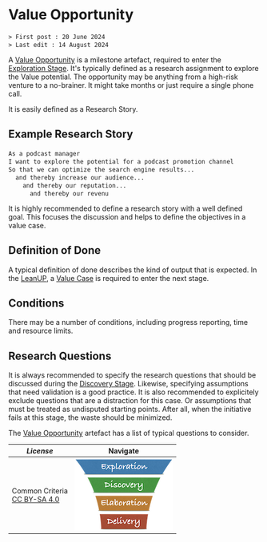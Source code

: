 # Value Opportunity

```text
> First post : 20 June 2024
> Last edit : 14 August 2024
```

A [Value Opportunity][oppo] is a milestone artefact, required to enter the [Exploration Stage](/LeanUP/Stages/exploration.md). It's typically defined as a research assignment to explore the Value potential. The opportunity may be anything from a high-risk venture to a no-brainer. It might take months or just require a single phone call.

It is easily defined as a Research Story.

## Example Research Story

```text
As a podcast manager
I want to explore the potential for a podcast promotion channel
So that we can optimize the search engine results...
  and thereby increase our audience...
    and thereby our reputation...
      and thereby our revenu
```

It is highly recommended to define a research story with a well defined goal. This focuses the discussion and helps to define the objectives in a value case.

## Definition of Done

A typical definition of done describes the kind of output that is expected. In the [LeanUP](/LeanUP/Overview/leanup.md), a [Value Case][valcase] is required to enter the next stage.

## Conditions

There may be a number of conditions, including progress reporting, time and resource limits.

## Research Questions

It is always recommended to specify the research questions that should be discussed during the [Discovery Stage][discovery]. Likewise, specifying assumptions that need validation is a good practice.
It is also recommended to explicitely exclude questions that are a distraction for this case. Or assumptions that must be treated as undisputed starting points. After all, when the initiative fails at this stage, the waste should be minimized.

The [Value Opportunity][oppo] artefact has a list of typical questions to consider.

| *License* | Navigate |
| - | - |
|Common Criteria</BR>[CC BY-SA 4.0](https://creativecommons.org/licenses/by-sa/4.0/deed.en) | [![LeanUP Logo](/LeanUP/Images/leanupLogo-s.png)](/LeanUP/Artefacts/overview.md) |

[oppo]: /LeanUP/Deliverables/val-oppo.md
[discovery]: /LeanUP/Stages/discovery.md
[valcase]: /LeanUP/Artefacts/val-case.md
